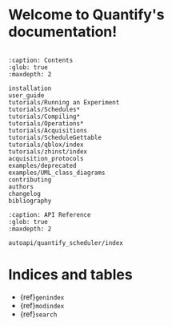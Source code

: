 # Welcome to Quantify's documentation!

```{include} ../../README.md
```

```{toctree}
:caption: Contents
:glob: true
:maxdepth: 2

installation
user_guide
tutorials/Running an Experiment
tutorials/Schedules*
tutorials/Compiling*
tutorials/Operations*
tutorials/Acquisitions
tutorials/ScheduleGettable
tutorials/qblox/index
tutorials/zhinst/index
acquisition_protocols
examples/deprecated
examples/UML_class_diagrams
contributing
authors
changelog
bibliography
```

```{toctree}
:caption: API Reference
:glob: true
:maxdepth: 2

autoapi/quantify_scheduler/index
```

# Indices and tables

- {ref}`genindex`
- {ref}`modindex`
- {ref}`search`
